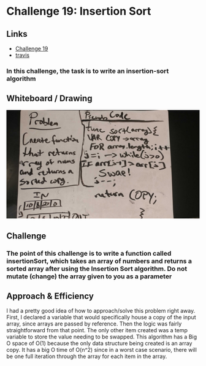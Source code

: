 # Challenge 19: Insertion Sort

## Links

- [Challenge 19](https://github.com/james-401-advanced-javascript/data-structures-and-algorithms/pull/17)
- [travis](https://www.travis-ci.com/james-401-advanced-javascript/data-structures-and-algorithms)

### In this challenge, the task is to write an insertion-sort algorithm

## Whiteboard / Drawing

![Insertion Sort](insertion-sort.jpg)

## Challenge

### The point of this challenge is to write a function called insertionSort, which takes an array of numbers and returns a sorted array after using the Insertion Sort algorithm. Do not mutate (change) the array given to you as a parameter

## Approach & Efficiency

I had a pretty good idea of how to approach/solve this problem right away. First, I declared a variable that would specifically house a copy of the input array, since arrays are passed by reference. Then the logic was fairly straightforward from that point. The only other item created was a temp variable to store the value needing to be swapped. This algorithm has a Big O space of O(1) because the only data structure being created is an array copy. It has a big O time of O(n^2) since in a worst case scenario, there will be one full iteration through the array for each item in the array.
